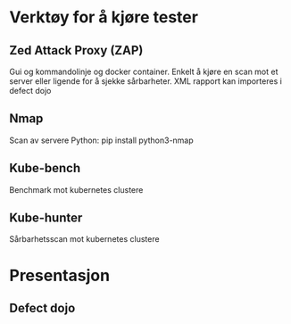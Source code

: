 # Verktøy for å kjøre tester

## Zed Attack Proxy (ZAP)
Gui og kommandolinje og docker container. Enkelt å kjøre en scan mot et server eller ligende for å sjekke sårbarheter. XML rapport kan importeres i defect dojo

## Nmap
Scan av servere
Python:
pip install python3-nmap


## Kube-bench
Benchmark mot kubernetes clustere

## Kube-hunter
Sårbarhetsscan mot kubernetes clustere

# Presentasjon

## Defect dojo

